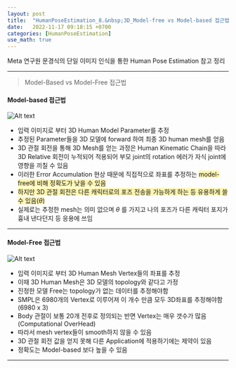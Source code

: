 ```yaml
---
layout: post
title:  "HumanPoseEstimation_8.&nbsp;3D_Model-free vs Model-based 접근법"
date:   2022-11-17 09:18:15 +0700
categories: [HumanPoseEstimation]
use_math: true
---
```


Meta 연구원 문경식의 단일 이미지 인식을 통한 Human Pose Estimation 참고 정리

---

> Model-Based vs Model-Free 접근법


#### Model-based 접근법

![Alt text](http://leesangwon0114.github.io/static/img/HumanPoseEstimation/8.1.png)


- 입력 이미지로 부터 3D Human Model Parameter를 추정
- 추정된 Parameter들을 3D 모델에 forward 하여 최종 3D human mesh를 얻음
- 3D 관절 회전을 통해 3D Mesh를 얻는 과정은 Human Kinematic Chain을 따라 3D Relative 회전이 누적되어 적용되어 부모 joint의 rotation 에러가 자식 joint에 영향을 끼칠 수 있음
- 이러한 Error Accumulation 현상 때문에 직접적으로 좌표를 추정하는 <span style='background-color: #fff5b1'> model-free에 비해 정확도가 낮을 수 있음 </span>
- <span style='background-color: #fff5b1'>하지만 3D 관절 회전은 다른 캐릭터로의 포즈 전송을 가능하게 하는 등 유용하게 쓸 수 있음($\theta$)</span>
- 실제로는 추정한 mesh는 의미 없으며 $\theta$ 를 가지고 나의 포즈가 다른 캐릭터 포지가 흉내 낸다던지 등 응용에 쓰임

---

#### Model-Free 접근법

![Alt text](http://leesangwon0114.github.io/static/img/HumanPoseEstimation/8.2.png)


- 입력 이미지로 부터 3D Human Mesh Vertex들의 좌표를 추정
- 이때 3D Human Mesh은 3D 모델의 topology와 같다고 가정
- 진정한 모델 Free는 topology가 없는 데이터를 추정해야함
- SMPL은 6980개의 Vertex로 이루어져 이 개수 만큼 모두 3D좌표를 추정해야함(6980 x 3)
-  Body 관절이 보통 20개 전후로 정의되는 반면 Vertex는 매우 갯수가 많음(Computational OverHead)
- 따라서 mesh vertex들이 smooth하지 않을 수 있음
- 3D 관절 회전 값을 얻지 못해 다른 Application에 적용하기에는 제약이 있음
- 정확도는 Model-based 보다 높을 수 있음

---

